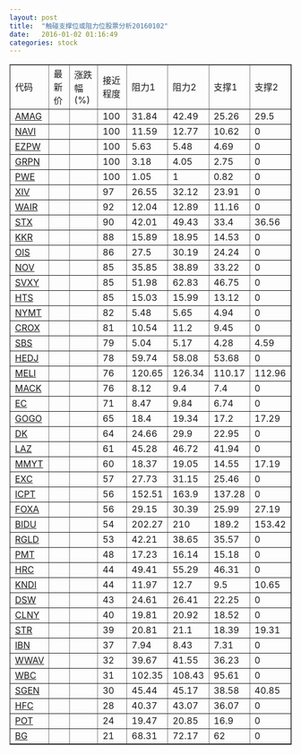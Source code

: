 ```yaml
---
layout: post
title:  "触碰支撑位或阻力位股票分析20160102"
date:   2016-01-02 01:16:49
categories: stock
---
```

<script type="text/javascript">
var stockList = []
stockList.push('gb_amag');
stockList.push('gb_navi');
stockList.push('gb_ezpw');
stockList.push('gb_grpn');
stockList.push('gb_pwe');
stockList.push('gb_xiv');
stockList.push('gb_wair');
stockList.push('gb_stx');
stockList.push('gb_kkr');
stockList.push('gb_ois');
stockList.push('gb_nov');
stockList.push('gb_svxy');
stockList.push('gb_hts');
stockList.push('gb_nymt');
stockList.push('gb_crox');
stockList.push('gb_sbs');
stockList.push('gb_hedj');
stockList.push('gb_meli');
stockList.push('gb_mack');
stockList.push('gb_ec');
stockList.push('gb_gogo');
stockList.push('gb_dk');
stockList.push('gb_laz');
stockList.push('gb_mmyt');
stockList.push('gb_exc');
stockList.push('gb_icpt');
stockList.push('gb_foxa');
stockList.push('gb_bidu');
stockList.push('gb_rgld');
stockList.push('gb_pmt');
stockList.push('gb_hrc');
stockList.push('gb_kndi');
stockList.push('gb_dsw');
stockList.push('gb_clny');
stockList.push('gb_str');
stockList.push('gb_ibn');
stockList.push('gb_wwav');
stockList.push('gb_wbc');
stockList.push('gb_sgen');
stockList.push('gb_hfc');
stockList.push('gb_pot');
stockList.push('gb_bg');
</script>
<table border="1">
 <tr>
 <td>代码</td>
 <td>最新价</td>
 <td>涨跌幅(%)</td>
 <td>接近程度</td>
 <td>阻力1</td>
 <td>阻力2</td>
 <td>支撑1</td>
 <td>支撑2</td>
</tr>
  <tr id="amag" class="green">
  <td><a href="http://stock.finance.sina.com.cn/usstock/quotes/AMAG.html" target="_blank">AMAG</a></td><td></td><td></td><td>100</td><td>31.84</td><td>42.49</td><td>25.26</td><td>29.5</td></tr>
  <tr id="navi" class="red">
  <td><a href="http://stock.finance.sina.com.cn/usstock/quotes/NAVI.html" target="_blank">NAVI</a></td><td></td><td></td><td>100</td><td>11.59</td><td>12.77</td><td>10.62</td><td>0</td></tr>
  <tr id="ezpw" class="green">
  <td><a href="http://stock.finance.sina.com.cn/usstock/quotes/EZPW.html" target="_blank">EZPW</a></td><td></td><td></td><td>100</td><td>5.63</td><td>5.48</td><td>4.69</td><td>0</td></tr>
  <tr id="grpn" class="red">
  <td><a href="http://stock.finance.sina.com.cn/usstock/quotes/GRPN.html" target="_blank">GRPN</a></td><td></td><td></td><td>100</td><td>3.18</td><td>4.05</td><td>2.75</td><td>0</td></tr>
  <tr id="pwe" class="green">
  <td><a href="http://stock.finance.sina.com.cn/usstock/quotes/PWE.html" target="_blank">PWE</a></td><td></td><td></td><td>100</td><td>1.05</td><td>1</td><td>0.82</td><td>0</td></tr>
  <tr id="xiv" class="red">
  <td><a href="http://stock.finance.sina.com.cn/usstock/quotes/XIV.html" target="_blank">XIV</a></td><td></td><td></td><td>97</td><td>26.55</td><td>32.12</td><td>23.91</td><td>0</td></tr>
  <tr id="wair" class="red">
  <td><a href="http://stock.finance.sina.com.cn/usstock/quotes/WAIR.html" target="_blank">WAIR</a></td><td></td><td></td><td>92</td><td>12.04</td><td>12.89</td><td>11.16</td><td>0</td></tr>
  <tr id="stx" class="green">
  <td><a href="http://stock.finance.sina.com.cn/usstock/quotes/STX.html" target="_blank">STX</a></td><td></td><td></td><td>90</td><td>42.01</td><td>49.43</td><td>33.4</td><td>36.56</td></tr>
  <tr id="kkr" class="red">
  <td><a href="http://stock.finance.sina.com.cn/usstock/quotes/KKR.html" target="_blank">KKR</a></td><td></td><td></td><td>88</td><td>15.89</td><td>18.95</td><td>14.53</td><td>0</td></tr>
  <tr id="ois" class="red">
  <td><a href="http://stock.finance.sina.com.cn/usstock/quotes/OIS.html" target="_blank">OIS</a></td><td></td><td></td><td>86</td><td>27.5</td><td>30.19</td><td>24.24</td><td>0</td></tr>
  <tr id="nov" class="green">
  <td><a href="http://stock.finance.sina.com.cn/usstock/quotes/NOV.html" target="_blank">NOV</a></td><td></td><td></td><td>85</td><td>35.85</td><td>38.89</td><td>33.22</td><td>0</td></tr>
  <tr id="svxy" class="red">
  <td><a href="http://stock.finance.sina.com.cn/usstock/quotes/SVXY.html" target="_blank">SVXY</a></td><td></td><td></td><td>85</td><td>51.98</td><td>62.83</td><td>46.75</td><td>0</td></tr>
  <tr id="hts" class="green">
  <td><a href="http://stock.finance.sina.com.cn/usstock/quotes/HTS.html" target="_blank">HTS</a></td><td></td><td></td><td>85</td><td>15.03</td><td>15.99</td><td>13.12</td><td>0</td></tr>
  <tr id="nymt" class="red">
  <td><a href="http://stock.finance.sina.com.cn/usstock/quotes/NYMT.html" target="_blank">NYMT</a></td><td></td><td></td><td>82</td><td>5.48</td><td>5.65</td><td>4.94</td><td>0</td></tr>
  <tr id="crox" class="red">
  <td><a href="http://stock.finance.sina.com.cn/usstock/quotes/CROX.html" target="_blank">CROX</a></td><td></td><td></td><td>81</td><td>10.54</td><td>11.2</td><td>9.45</td><td>0</td></tr>
  <tr id="sbs" class="green">
  <td><a href="http://stock.finance.sina.com.cn/usstock/quotes/SBS.html" target="_blank">SBS</a></td><td></td><td></td><td>79</td><td>5.04</td><td>5.17</td><td>4.28</td><td>4.59</td></tr>
  <tr id="hedj" class="green">
  <td><a href="http://stock.finance.sina.com.cn/usstock/quotes/HEDJ.html" target="_blank">HEDJ</a></td><td></td><td></td><td>78</td><td>59.74</td><td>58.08</td><td>53.68</td><td>0</td></tr>
  <tr id="meli" class="green">
  <td><a href="http://stock.finance.sina.com.cn/usstock/quotes/MELI.html" target="_blank">MELI</a></td><td></td><td></td><td>76</td><td>120.65</td><td>126.34</td><td>110.17</td><td>112.96</td></tr>
  <tr id="mack" class="red">
  <td><a href="http://stock.finance.sina.com.cn/usstock/quotes/MACK.html" target="_blank">MACK</a></td><td></td><td></td><td>76</td><td>8.12</td><td>9.4</td><td>7.4</td><td>0</td></tr>
  <tr id="ec" class="green">
  <td><a href="http://stock.finance.sina.com.cn/usstock/quotes/EC.html" target="_blank">EC</a></td><td></td><td></td><td>71</td><td>8.47</td><td>9.84</td><td>6.74</td><td>0</td></tr>
  <tr id="gogo" class="red">
  <td><a href="http://stock.finance.sina.com.cn/usstock/quotes/GOGO.html" target="_blank">GOGO</a></td><td></td><td></td><td>65</td><td>18.4</td><td>19.34</td><td>17.2</td><td>17.29</td></tr>
  <tr id="dk" class="red">
  <td><a href="http://stock.finance.sina.com.cn/usstock/quotes/DK.html" target="_blank">DK</a></td><td></td><td></td><td>64</td><td>24.66</td><td>29.9</td><td>22.95</td><td>0</td></tr>
  <tr id="laz" class="red">
  <td><a href="http://stock.finance.sina.com.cn/usstock/quotes/LAZ.html" target="_blank">LAZ</a></td><td></td><td></td><td>61</td><td>45.28</td><td>46.72</td><td>41.94</td><td>0</td></tr>
  <tr id="mmyt" class="green">
  <td><a href="http://stock.finance.sina.com.cn/usstock/quotes/MMYT.html" target="_blank">MMYT</a></td><td></td><td></td><td>60</td><td>18.37</td><td>19.05</td><td>14.55</td><td>17.19</td></tr>
  <tr id="exc" class="green">
  <td><a href="http://stock.finance.sina.com.cn/usstock/quotes/EXC.html" target="_blank">EXC</a></td><td></td><td></td><td>57</td><td>27.73</td><td>31.15</td><td>25.46</td><td>0</td></tr>
  <tr id="icpt" class="red">
  <td><a href="http://stock.finance.sina.com.cn/usstock/quotes/ICPT.html" target="_blank">ICPT</a></td><td></td><td></td><td>56</td><td>152.51</td><td>163.9</td><td>137.28</td><td>0</td></tr>
  <tr id="foxa" class="green">
  <td><a href="http://stock.finance.sina.com.cn/usstock/quotes/FOXA.html" target="_blank">FOXA</a></td><td></td><td></td><td>56</td><td>29.15</td><td>30.39</td><td>25.99</td><td>27.19</td></tr>
  <tr id="bidu" class="green">
  <td><a href="http://stock.finance.sina.com.cn/usstock/quotes/BIDU.html" target="_blank">BIDU</a></td><td></td><td></td><td>54</td><td>202.27</td><td>210</td><td>189.2</td><td>153.42</td></tr>
  <tr id="rgld" class="green">
  <td><a href="http://stock.finance.sina.com.cn/usstock/quotes/RGLD.html" target="_blank">RGLD</a></td><td></td><td></td><td>53</td><td>42.21</td><td>38.65</td><td>35.57</td><td>0</td></tr>
  <tr id="pmt" class="green">
  <td><a href="http://stock.finance.sina.com.cn/usstock/quotes/PMT.html" target="_blank">PMT</a></td><td></td><td></td><td>48</td><td>17.23</td><td>16.14</td><td>15.18</td><td>0</td></tr>
  <tr id="hrc" class="red">
  <td><a href="http://stock.finance.sina.com.cn/usstock/quotes/HRC.html" target="_blank">HRC</a></td><td></td><td></td><td>44</td><td>49.41</td><td>55.29</td><td>46.31</td><td>0</td></tr>
  <tr id="kndi" class="green">
  <td><a href="http://stock.finance.sina.com.cn/usstock/quotes/KNDI.html" target="_blank">KNDI</a></td><td></td><td></td><td>44</td><td>11.97</td><td>12.7</td><td>9.5</td><td>10.65</td></tr>
  <tr id="dsw" class="red">
  <td><a href="http://stock.finance.sina.com.cn/usstock/quotes/DSW.html" target="_blank">DSW</a></td><td></td><td></td><td>43</td><td>24.61</td><td>26.41</td><td>22.25</td><td>0</td></tr>
  <tr id="clny" class="red">
  <td><a href="http://stock.finance.sina.com.cn/usstock/quotes/CLNY.html" target="_blank">CLNY</a></td><td></td><td></td><td>40</td><td>19.81</td><td>20.92</td><td>18.52</td><td>0</td></tr>
  <tr id="str" class="green">
  <td><a href="http://stock.finance.sina.com.cn/usstock/quotes/STR.html" target="_blank">STR</a></td><td></td><td></td><td>39</td><td>20.81</td><td>21.1</td><td>18.39</td><td>19.31</td></tr>
  <tr id="ibn" class="red">
  <td><a href="http://stock.finance.sina.com.cn/usstock/quotes/IBN.html" target="_blank">IBN</a></td><td></td><td></td><td>37</td><td>7.94</td><td>8.43</td><td>7.31</td><td>0</td></tr>
  <tr id="wwav" class="red">
  <td><a href="http://stock.finance.sina.com.cn/usstock/quotes/WWAV.html" target="_blank">WWAV</a></td><td></td><td></td><td>32</td><td>39.67</td><td>41.55</td><td>36.23</td><td>0</td></tr>
  <tr id="wbc" class="red">
  <td><a href="http://stock.finance.sina.com.cn/usstock/quotes/WBC.html" target="_blank">WBC</a></td><td></td><td></td><td>31</td><td>102.35</td><td>108.43</td><td>95.61</td><td>0</td></tr>
  <tr id="sgen" class="red">
  <td><a href="http://stock.finance.sina.com.cn/usstock/quotes/SGEN.html" target="_blank">SGEN</a></td><td></td><td></td><td>30</td><td>45.44</td><td>45.17</td><td>38.58</td><td>40.85</td></tr>
  <tr id="hfc" class="red">
  <td><a href="http://stock.finance.sina.com.cn/usstock/quotes/HFC.html" target="_blank">HFC</a></td><td></td><td></td><td>28</td><td>40.37</td><td>43.07</td><td>36.07</td><td>0</td></tr>
  <tr id="pot" class="green">
  <td><a href="http://stock.finance.sina.com.cn/usstock/quotes/POT.html" target="_blank">POT</a></td><td></td><td></td><td>24</td><td>19.47</td><td>20.85</td><td>16.9</td><td>0</td></tr>
  <tr id="bg" class="red">
  <td><a href="http://stock.finance.sina.com.cn/usstock/quotes/BG.html" target="_blank">BG</a></td><td></td><td></td><td>21</td><td>68.31</td><td>72.17</td><td>62</td><td>0</td></tr>
</table>
